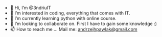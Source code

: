 - 👋 Hi, I’m @3ndriuIT
- 👀 I’m interested in coding, everything that comes with IT. 
- 🌱 I’m currently learning python with online course. 
- 💞️ I’m looking to collaborate on. First I have to gain some knowledge :) 
- 📫 How to reach me ... Mail me: andrzejhpawlak@gmail.com


